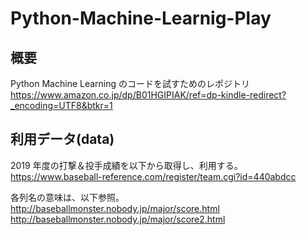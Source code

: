 # Python-Machine-Learnig-Play

## 概要

Python Machine Learning のコードを試すためのレポジトリ
<https://www.amazon.co.jp/dp/B01HGIPIAK/ref=dp-kindle-redirect?_encoding=UTF8&btkr=1>

## 利用データ(data)

2019 年度の打撃＆投手成績を以下から取得し、利用する。
<https://www.baseball-reference.com/register/team.cgi?id=440abdcc>

各列名の意味は、以下参照。
<http://baseballmonster.nobody.jp/major/score.html>
<http://baseballmonster.nobody.jp/major/score2.html>
